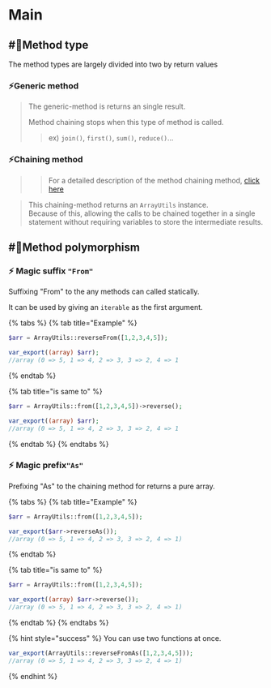 # Main

## \#⃣Method type

The method types are largely divided into two by return values

### ⚡Generic method

> The generic-method is returns an single result.
>
> Method chaining stops when this type of method is called.
>
> > ex\) `join()`, `first()`, `sum()`, `reduce()`...



### ⚡Chaining method

> > For a detailed description of the method chaining method, [click here](https://en.wikipedia.org/wiki/Method_chaining)

> This chaining-method returns an `ArrayUtils` instance.  
> Because of this, allowing the calls to be chained together in a single statement without requiring variables to store the intermediate results.







## \#⃣Method polymorphism

### ⚡ Magic suffix `"From"` <a id="from-suffix"></a>

Suffixing "From" to the any methods can called statically.

It can be used by giving an `iterable` as the first argument.

{% tabs %}
{% tab title="Example" %}
```php
$arr = ArrayUtils::reverseFrom([1,2,3,4,5]);

var_export((array) $arr);
//array (0 => 5, 1 => 4, 2 => 3, 3 => 2, 4 => 1
```
{% endtab %}

{% tab title="is same to" %}
```php
$arr = ArrayUtils::from([1,2,3,4,5])->reverse();

var_export((array) $arr);
//array (0 => 5, 1 => 4, 2 => 3, 3 => 2, 4 => 1
```
{% endtab %}
{% endtabs %}



### ⚡ Magic prefix`"As"` <a id="as-prefix"></a>

Prefixing "As" to the chaining method for returns a pure array.

{% tabs %}
{% tab title="Example" %}
```php
$arr = ArrayUtils::from([1,2,3,4,5]);

var_export($arr->reverseAs());
//array (0 => 5, 1 => 4, 2 => 3, 3 => 2, 4 => 1)
```
{% endtab %}

{% tab title="is same to" %}
```php
$arr = ArrayUtils::from([1,2,3,4,5]);

var_export((array) $arr->reverse());
//array (0 => 5, 1 => 4, 2 => 3, 3 => 2, 4 => 1)
```
{% endtab %}
{% endtabs %}



{% hint style="success" %}
You can use two functions at once.

```php
var_export(ArrayUtils::reverseFromAs([1,2,3,4,5]));
//array (0 => 5, 1 => 4, 2 => 3, 3 => 2, 4 => 1)
```
{% endhint %}



